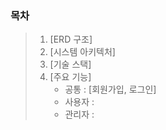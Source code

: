 ### 목차

> 1. [ERD 구조]
> 2. [시스템 아키텍처]
> 3. [기술 스택]
> 4. [주요 기능]
>    + 공통 : [회원가입, 로그인]
>    + 사용자 :
>    + 관리자 :
